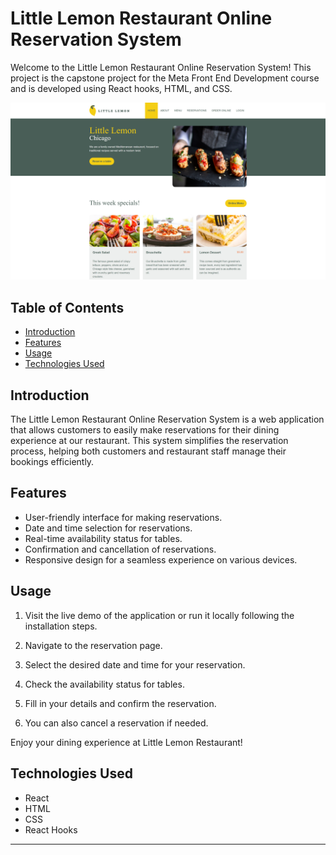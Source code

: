# Little Lemon Restaurant Online Reservation System

Welcome to the Little Lemon Restaurant Online Reservation System! This project is the capstone project for the Meta Front End Development course and is developed using React hooks, HTML, and CSS.

![Landing Page](little-lemon/public/little-lemon.png)

## Table of Contents

- [Introduction](#introduction)
- [Features](#features)
- [Usage](#usage)
- [Technologies Used](#technologies-used)

## Introduction

The Little Lemon Restaurant Online Reservation System is a web application that allows customers to easily make reservations for their dining experience at our restaurant. This system simplifies the reservation process, helping both customers and restaurant staff manage their bookings efficiently.

## Features

- User-friendly interface for making reservations.
- Date and time selection for reservations.
- Real-time availability status for tables.
- Confirmation and cancellation of reservations.
- Responsive design for a seamless experience on various devices.

## Usage

1. Visit the live demo of the application or run it locally following the installation steps.

2. Navigate to the reservation page.

3. Select the desired date and time for your reservation.

4. Check the availability status for tables.

5. Fill in your details and confirm the reservation.

6. You can also cancel a reservation if needed.

Enjoy your dining experience at Little Lemon Restaurant!

## Technologies Used

- React
- HTML
- CSS
- React Hooks

---
